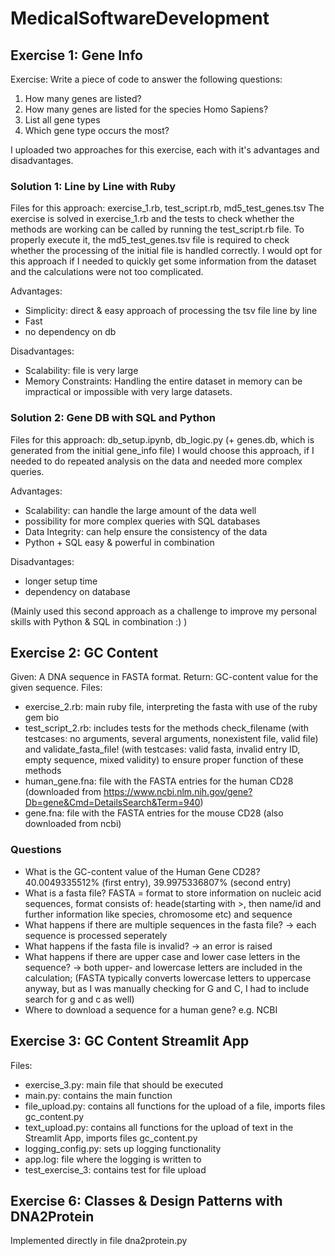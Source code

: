 # MedicalSoftwareDevelopment
## Exercise 1: Gene Info
Exercise: 
Write a piece of code to answer the following questions: 
1. How many genes are listed?
2. How many genes are listed for the species Homo Sapiens? 
3. List all gene types
4. Which gene type occurs the most?

I uploaded two approaches for this exercise, each with it's advantages and disadvantages.

### Solution 1: Line by Line with Ruby
Files for this approach: exercise_1.rb, test_script.rb, md5_test_genes.tsv
The exercise is solved in exercise_1.rb and the tests to check whether the methods are working can be called by running the test_script.rb file. To properly execute it, the md5_test_genes.tsv file is required to check whether the processing of the initial file is handled correctly.
I would opt for this approach if I needed to quickly get some information from the dataset and the calculations were not too complicated. 

Advantages:
- Simplicity: direct & easy approach of processing the tsv file line by line
- Fast
- no dependency on db

Disadvantages:
- Scalability: file is very large
- Memory Constraints: Handling the entire dataset in memory can be impractical or impossible with very large datasets.

### Solution 2: Gene DB with SQL and Python
Files for this approach: db_setup.ipynb, db_logic.py (+ genes.db, which is generated from the initial gene_info file)
I would choose this approach, if I needed to do repeated analysis on the data and needed more complex queries.

Advantages:
- Scalability: can handle the large amount of the data well
- possibility for more complex queries with SQL databases
- Data Integrity: can help ensure the consistency of the data
- Python + SQL easy & powerful in combination
  
Disadvantages:
- longer setup time
- dependency on database

(Mainly used this second approach as a challenge to improve my personal skills with Python & SQL in combination :) )

## Exercise 2: GC Content
Given: A DNA sequence in FASTA format. Return: GC-content value for the given sequence.
Files:
- exercise_2.rb: main ruby file, interpreting the fasta with use of the ruby gem bio
- test_script_2.rb: includes tests for the methods check_filename (with testcases: no arguments, several arguments, nonexistent file, valid file) and validate_fasta_file! (with  testcases: valid fasta, invalid entry ID, empty sequence, mixed validity) to ensure proper function of these methods
- human_gene.fna: file with the FASTA entries for the human CD28 (downloaded from https://www.ncbi.nlm.nih.gov/gene?Db=gene&Cmd=DetailsSearch&Term=940) 
- gene.fna: file with the FASTA entries for the mouse CD28 (also downloaded from ncbi)

### Questions
- What is the GC-content value of the Human Gene CD28? 40.0049335512% (first entry), 39.9975336807% (second entry)
- What is a fasta file? FASTA = format to store information on nucleic acid sequences, format  consists of: heade(starting with >, then name/id and further information like species, chromosome etc) and sequence 
- What happens if there are multiple sequences in the fasta file? -> each sequence is processed seperately
- What happens if the fasta file is invalid? -> an error is raised
- What happens if there are upper case and lower case letters in the sequence? -> both upper- and lowercase letters are included in the calculation; (FASTA typically converts lowercase letters to uppercase anyway, but as I was manually checking for G and C, I had to include search for g and c as well)
- Where to download a sequence for a human gene? e.g. NCBI

## Exercise 3: GC Content Streamlit App
Files:
- exercise_3.py: main file that should be executed
- main.py: contains the main function
- file_upload.py: contains all functions for the upload of a file, imports files gc_content.py
- text_upload.py: contains all functions for the upload of text in the Streamlit App, imports files gc_content.py
- logging_config.py: sets up logging functionality
- app.log: file where the logging is written to
- test_exercise_3: contains test for file upload

## Exercise 6: Classes & Design Patterns with DNA2Protein
Implemented directly in file dna2protein.py
